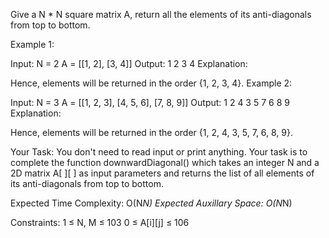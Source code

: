 Give a N * N square matrix A, return all the elements of its anti-diagonals from top to bottom.

Example 1:

Input: 
N = 2
A = [[1, 2],
     [3, 4]]
Output:
1 2 3 4
Explanation: 

Hence, elements will be returned in the 
order {1, 2, 3, 4}.
Example 2:

Input: 
N = 3 
A = [[1, 2, 3],
     [4, 5, 6],
     [7, 8, 9]]
Output: 
1 2 4 3 5 7 6 8 9
Explanation: 

Hence, elements will be returned in 
the order {1, 2, 4, 3, 5, 7, 6, 8, 9}.

Your Task:
You don't need to read input or print anything. Your task is to complete the function downwardDiagonal() which takes an integer N and a 2D matrix A[ ][ ] as input parameters and returns the list of all elements of its anti-diagonals from top to bottom.

Expected Time Complexity: O(N*N)
Expected Auxillary Space: O(N*N)

Constraints:
1 ≤ N, M ≤ 103
0 ≤ A[i][j] ≤ 106